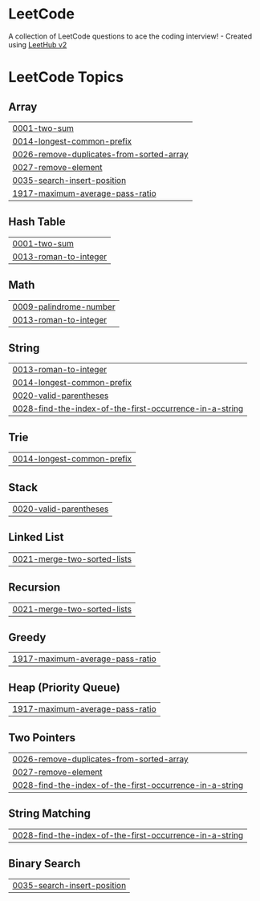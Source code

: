 # LeetCode
A collection of LeetCode questions to ace the coding interview! - Created using [LeetHub v2](https://github.com/arunbhardwaj/LeetHub-2.0)

<!---LeetCode Topics Start-->
# LeetCode Topics
## Array
|  |
| ------- |
| [0001-two-sum](https://github.com/SabihShah/LeetCode/tree/master/0001-two-sum) |
| [0014-longest-common-prefix](https://github.com/SabihShah/LeetCode/tree/master/0014-longest-common-prefix) |
| [0026-remove-duplicates-from-sorted-array](https://github.com/SabihShah/LeetCode/tree/master/0026-remove-duplicates-from-sorted-array) |
| [0027-remove-element](https://github.com/SabihShah/LeetCode/tree/master/0027-remove-element) |
| [0035-search-insert-position](https://github.com/SabihShah/LeetCode/tree/master/0035-search-insert-position) |
| [1917-maximum-average-pass-ratio](https://github.com/SabihShah/LeetCode/tree/master/1917-maximum-average-pass-ratio) |
## Hash Table
|  |
| ------- |
| [0001-two-sum](https://github.com/SabihShah/LeetCode/tree/master/0001-two-sum) |
| [0013-roman-to-integer](https://github.com/SabihShah/LeetCode/tree/master/0013-roman-to-integer) |
## Math
|  |
| ------- |
| [0009-palindrome-number](https://github.com/SabihShah/LeetCode/tree/master/0009-palindrome-number) |
| [0013-roman-to-integer](https://github.com/SabihShah/LeetCode/tree/master/0013-roman-to-integer) |
## String
|  |
| ------- |
| [0013-roman-to-integer](https://github.com/SabihShah/LeetCode/tree/master/0013-roman-to-integer) |
| [0014-longest-common-prefix](https://github.com/SabihShah/LeetCode/tree/master/0014-longest-common-prefix) |
| [0020-valid-parentheses](https://github.com/SabihShah/LeetCode/tree/master/0020-valid-parentheses) |
| [0028-find-the-index-of-the-first-occurrence-in-a-string](https://github.com/SabihShah/LeetCode/tree/master/0028-find-the-index-of-the-first-occurrence-in-a-string) |
## Trie
|  |
| ------- |
| [0014-longest-common-prefix](https://github.com/SabihShah/LeetCode/tree/master/0014-longest-common-prefix) |
## Stack
|  |
| ------- |
| [0020-valid-parentheses](https://github.com/SabihShah/LeetCode/tree/master/0020-valid-parentheses) |
## Linked List
|  |
| ------- |
| [0021-merge-two-sorted-lists](https://github.com/SabihShah/LeetCode/tree/master/0021-merge-two-sorted-lists) |
## Recursion
|  |
| ------- |
| [0021-merge-two-sorted-lists](https://github.com/SabihShah/LeetCode/tree/master/0021-merge-two-sorted-lists) |
## Greedy
|  |
| ------- |
| [1917-maximum-average-pass-ratio](https://github.com/SabihShah/LeetCode/tree/master/1917-maximum-average-pass-ratio) |
## Heap (Priority Queue)
|  |
| ------- |
| [1917-maximum-average-pass-ratio](https://github.com/SabihShah/LeetCode/tree/master/1917-maximum-average-pass-ratio) |
## Two Pointers
|  |
| ------- |
| [0026-remove-duplicates-from-sorted-array](https://github.com/SabihShah/LeetCode/tree/master/0026-remove-duplicates-from-sorted-array) |
| [0027-remove-element](https://github.com/SabihShah/LeetCode/tree/master/0027-remove-element) |
| [0028-find-the-index-of-the-first-occurrence-in-a-string](https://github.com/SabihShah/LeetCode/tree/master/0028-find-the-index-of-the-first-occurrence-in-a-string) |
## String Matching
|  |
| ------- |
| [0028-find-the-index-of-the-first-occurrence-in-a-string](https://github.com/SabihShah/LeetCode/tree/master/0028-find-the-index-of-the-first-occurrence-in-a-string) |
## Binary Search
|  |
| ------- |
| [0035-search-insert-position](https://github.com/SabihShah/LeetCode/tree/master/0035-search-insert-position) |
<!---LeetCode Topics End-->